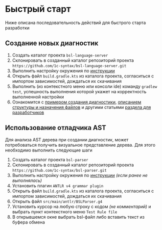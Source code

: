 # Быстрый старт

Ниже описана последовательность действий для быстрого старта разработки

## Создание новых диагностик

1. Создать каталог проекта `bsl-language-server`
2. Склонировать в созданный каталог репозиторий проекта `https://github.com/1c-syntax/bsl-language-server.git`
3. Выполнить настройку окружения по [инструкции](docs/contributing/EnvironmentSetting.md)
4. Открыть файл `build.gradle.kts` из каталога проекта, согласиться с импортом зависимостей, дождаться их скачивания
5. Выполнить (из контекстного меню или консоли ide) команду `gradlew test`, успешность выполнения которой укажет на корректность выполненной настройки
6. Ознакомится с [примером создания диагностики](docs/contributing/DiagnosticExample.md), [описанием структуры и назначения файлов](docs/contributing/DiagnosticStructure.md) и другими статьями [раздела для разработчиков](docs/contributing)

## Использование отладчика AST

Для анализа AST дерева при создании диагностик, может потребоваться получить визуальное представление дерева. Для этого необходимо выполнить следующие шаги

1. Создать каталог проекта `bsl-parser`
2. Склонировать в созданный каталог репозиторий проекта `https://github.com/1c-syntax/bsl-parser.git`
3. Выполнить настройку окружения по [инструкции](docs/contributing/EnvironmentSetting.md) _(если ранее не выполнялась)_
4. Установить плагин `ANTLR v4 grammar plugin`
5. Открыть файл `build.gradle.kts` из каталога проекта, согласиться с импортом зависимостей, дождаться их скачивания
6. Открыть файл `src/main/antlr/BSLParser.g4`
7. Установить курсор на любую строку с кодом _(не комментарий)_ и выбрать пункт контекстного меню `Test Rule file`
8. В открывшемся окне выбрать bsl-файл либо вставить текст из буфера обмена
